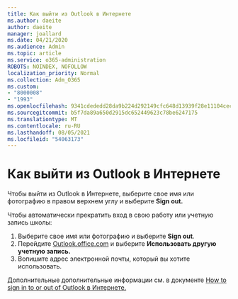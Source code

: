 ```yaml
---
title: Как выйти из Outlook в Интернете
ms.author: daeite
author: daeite
manager: joallard
ms.date: 04/21/2020
ms.audience: Admin
ms.topic: article
ms.service: o365-administration
ROBOTS: NOINDEX, NOFOLLOW
localization_priority: Normal
ms.collection: Adm_O365
ms.custom:
- "8000008"
- "1993"
ms.openlocfilehash: 9341cdededd28da9b224d292149cfc648d13939f28e11104cecdec14eef7c5da
ms.sourcegitcommit: b5f7da89a650d2915dc652449623c78be6247175
ms.translationtype: MT
ms.contentlocale: ru-RU
ms.lasthandoff: 08/05/2021
ms.locfileid: "54063173"
---
```

# <a name="how-to-sign-out-of-outlook-on-the-web"></a>Как выйти из Outlook в Интернете

Чтобы выйти из Outlook в Интернете, выберите свое имя или фотографию в правом верхнем углу и выберите **Sign out.**

Чтобы автоматически прекратить вход в свою работу или учетную запись школы:

1. Выберите свое имя или фотографию и выберите **Sign out**.
1. Перейдите [Outlook.office.com](https://outlook.office.com/) и выберите **Использовать другую учетную запись.**
1. Вопишите адрес электронной почты, который вы хотите использовать.

Дополнительные дополнительные информации см. в документе [How to sign in to or out of Outlook в Интернете.](https://support.office.com/article/763fab4d-0138-4814-b450-37fc286bcb79)